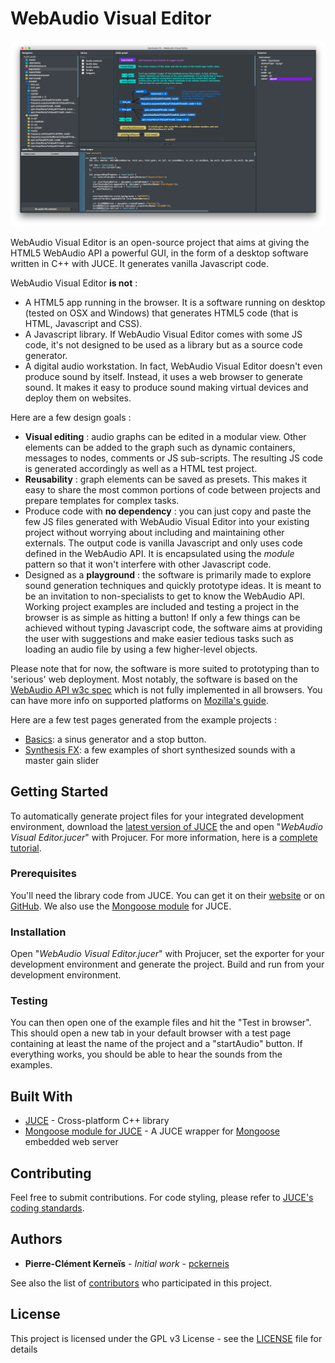 # WebAudio Visual Editor

![WebAudio Visual Editor screenshot](/docs/images/screenshot01.png)

WebAudio Visual Editor is an open-source project that aims at giving the HTML5 WebAudio API a powerful GUI, in the form of a desktop software written in C++ with JUCE. It generates vanilla Javascript code.

WebAudio Visual Editor **is not** :
* A HTML5 app running in the browser. It is a software running on desktop (tested on OSX and Windows) that generates HTML5 code (that is HTML, Javascript and CSS).
* A Javascript library. If WebAudio Visual Editor comes with some JS code, it's not designed to be used as a library but as a source code generator.
* A digital audio workstation. In fact, WebAudio Visual Editor doesn't even produce sound by itself. Instead, it uses a web browser to generate sound. It makes it easy to produce sound making virtual devices and deploy them on websites.

Here are a few design goals :
* **Visual editing** : audio graphs can be edited in a modular view. Other elements can be added to the graph such as dynamic containers, messages to nodes, comments or JS sub-scripts. The resulting JS code is generated accordingly as well as a HTML test project.
* **Reusability** : graph elements can be saved as presets. This makes it easy to share the most common portions of code between projects and prepare templates for complex tasks.
* Produce code with **no dependency** : you can just copy and paste the few JS files generated with WebAudio Visual Editor into your existing project without worrying about including and maintaining other externals. The output code is vanilla Javascript and only uses code defined in the WebAudio API. It is encapsulated using the _module_ pattern so that it won't interfere with other Javascript code.
* Designed as a **playground** : the software is primarily made to explore sound generation techniques and quickly prototype ideas. It is meant to be an invitation to non-specialists to get to know the WebAudio API. Working project examples are included and testing a project in the browser is as simple as hitting a button! If only a few things can be achieved without typing Javascript code, the software aims at providing the user with suggestions and make easier tedious tasks such as loading an audio file by using a few higher-level objects.

Please note that for now, the software is more suited to prototyping than to 'serious' web deployment. Most notably, the software is based on the [WebAudio API w3c spec](https://www.w3.org/TR/webaudio/) which is not fully implemented in all browsers. You can have more info on supported platforms on [Mozilla's guide](https://developer.mozilla.org/en-US/docs/Web/API/Web_Audio_API).

Here are a few test pages generated from the example projects :
* [Basics](http://htmlpreview.github.io/?https://github.com/pckerneis/WebAudio-Visual-Editor/blob/master/Examples/Basics/output/index.html): a sinus generator and a stop button.
* [Synthesis FX](http://htmlpreview.github.io/?https://github.com/pckerneis/WebAudio-Visual-Editor/blob/master/Examples/Synthesis%20FX/output/index.html): a few examples of short synthesized sounds with a master gain slider

## Getting Started

To automatically generate project files for your integrated development environment, download the [latest version of JUCE](https://shop.juce.com/get-juce) the  and open "_WebAudio Visual Editor.jucer_" with Projucer. For more information, here is a [complete tutorial](https://docs.juce.com/master/tutorial_new_projucer_project.html).

### Prerequisites

You'll need the library code from JUCE. You can get it on their [website](https://shop.juce.com/get-juce) or on [GitHub](https://github.com/WeAreROLI/JUCE). We also use the [Mongoose module](https://github.com/cpenny42/juce_mongoose) for JUCE.

### Installation

Open "_WebAudio Visual Editor.jucer_" with Projucer, set the exporter for your development environment and generate the project. Build and run from your development environment.

### Testing

You can then open one of the example files and hit the "Test in browser". This should open a new tab in your default browser with a test page containing at least the name of the project and a "startAudio" button. If everything works, you should be able to hear the sounds from the examples.

## Built With

* [JUCE](https://juce.com/) - Cross-platform C++ library
* [Mongoose module for JUCE](https://github.com/cpenny42/juce_mongoose) - A JUCE wrapper for [Mongoose](https://github.com/cesanta/mongoose) embedded web server

## Contributing

Feel free to submit contributions. For code styling, please refer to [JUCE's coding standards](https://juce.com/discover/stories/coding-standards).

## Authors

* **Pierre-Clément Kerneïs** - *Initial work* - [pckerneis](https://github.com/pckerneis)

See also the list of [contributors](https://github.com/pckerneis/WebAudioVisualEditor/contributors) who participated in this project.

## License

This project is licensed under the GPL v3 License - see the [LICENSE](LICENSE) file for details
